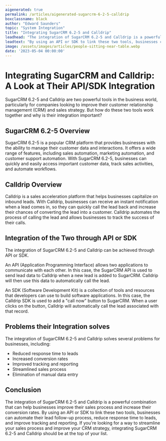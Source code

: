 ```yaml
---
aigenerated: true
permalink: /articles/aigenerated-sugarcrm-6-2-5-calldrip
boxclassname: black
author: "Edward Saunders"
topic: "System Integration"
title: "Integrating SugarCRM 6.2-5 and Calldrip"
leadhead: "The integration of SugarCRM 6.2-5 and Calldrip is a powerful combination that can help businesses improve their sales process and increase their conversion rates"
leadtext: "By using an API or SDK to link these two tools, businesses can automate their lead follow-up process, reduce response time to leads, and improve tracking and reporting. If you're looking for a way to streamline your sales process and improve your CRM strategy, integrating SugarCRM 6.2-5 and Calldrip should be at the top of your list."
image: /assets/images/articles/people-sitting-near-table.webp
date: '2023-05-04 00:00:00'
---
```

<div class="arttext">    <h1>Integrating SugarCRM and Calldrip: A Look at Their API/SDK Integration</h1>
    <p>SugarCRM 6.2-5 and Calldrip are two powerful tools in the business world, particularly for companies looking to improve their customer relationship management (CRM) and sales strategy. But how do these two tools work together and why is their integration important?</p>
    <h2>SugarCRM 6.2-5 Overview</h2>
    <p>SugarCRM 6.2-5 is a popular CRM platform that provides businesses with the ability to manage their customer data and interactions. It offers a wide range of features, including sales automation, marketing automation, and customer support automation. With SugarCRM 6.2-5, businesses can quickly and easily access important customer data, track sales activities, and automate workflows.</p>
    <h2>Calldrip Overview</h2>
    <p>Calldrip is a sales acceleration platform that helps businesses capitalize on inbound leads. With Calldrip, businesses can receive an instant notification when a lead comes in, so they can quickly call the lead back and increase their chances of converting the lead into a customer. Calldrip automates the process of calling the lead and allows businesses to track the success of their calls.</p>
    <h2>Integration of the Two through API or SDK</h2>
    <p>The integration of SugarCRM 6.2-5 and Calldrip can be achieved through API or SDK.</p>
    <p>An API (Application Programming Interface) allows two applications to communicate with each other. In this case, the SugarCRM API is used to send lead data to Calldrip when a new lead is added to SugarCRM. Calldrip will then use this data to automatically call the lead.</p>
    <p>An SDK (Software Development Kit) is a collection of tools and resources that developers can use to build software applications. In this case, the Calldrip SDK is used to add a "call now" button to SugarCRM. When a user clicks on the button, Calldrip will automatically call the lead associated with that record.</p>
    <h2>Problems their Integration solves</h2>
    <p>The integration of SugarCRM 6.2-5 and Calldrip solves several problems for businesses, including:</p>
    <ul>
      <li>Reduced response time to leads</li>
      <li>Increased conversion rates</li>
      <li>Improved tracking and reporting</li>
      <li>Streamlined sales process</li>
      <li>Elimination of manual data entry</li>
    </ul>
    <h2>Conclusion</h2>
    <p>The integration of SugarCRM 6.2-5 and Calldrip is a powerful combination that can help businesses improve their sales process and increase their conversion rates. By using an API or SDK to link these two tools, businesses can automate their lead follow-up process, reduce response time to leads, and improve tracking and reporting. If you're looking for a way to streamline your sales process and improve your CRM strategy, integrating SugarCRM 6.2-5 and Calldrip should be at the top of your list.</p>
</div>
